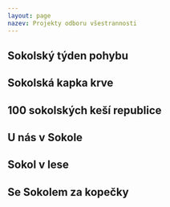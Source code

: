 ```yaml
---
layout: page
nazev: Projekty odboru všestrannosti
---
```


## Sokolský týden pohybu

## Sokolská kapka krve

## 100 sokolských keší republice

## U nás v Sokole

## Sokol v lese

## Se Sokolem za kopečky

